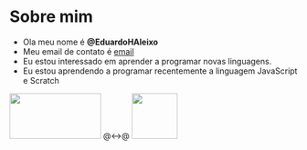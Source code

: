 # Sobre mim
- Ola meu nome é **@EduardoHAleixo**
- Meu email de contato é [email](eduardo.e.silva10@escola.pr.gov.br)
- Eu estou interessado em aprender a programar novas linguagens.
- Eu estou aprendendo a programar recentemente a linguagem JavaScript e Scratch

<img src="https://miro.medium.com/proxy/1*fvlXUruIzwO-tr06MKcATQ.png" width="160" height="80"/> @<->@ <a href="https://scratch.mit.edu/projects/663305035/"><img src="https://c.tenor.com/3WaDlrN3IoMAAAAC/scratch.gif" width="80" height="80" target="_blank"></a>

